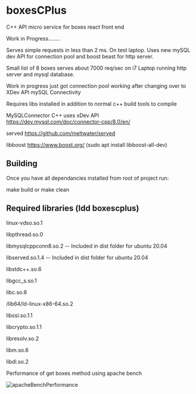 # boxesCPlus
C++ API micro service for boxes react front end

Work in Progress........

Serves simple requests in less than 2 ms. On test laptop. Uses new mySQL dev API for connection pool and boost beast for http server.

Small list of 8 boxes serves about 7000 req/sec on i7 Laptop running http server and mysql database.

Work in progress just got connection pool working after changing over to XDev API mySQL Connectivity

Requires libs installed in addition to normal c++ build tools to compile

MySQLConnector C++  uses xDev API https://dev.mysql.com/doc/connector-cpp/8.0/en/

served https://github.com/meltwater/served

libboost https://www.boost.org/  (sudo apt install libboost-all-dev)

## Building
Once you have all dependancies installed from root of project run:

make build or make clean



## Required libraries (ldd boxescplus)

linux-vdso.so.1 

libpthread.so.0 

libmysqlcppconn8.so.2  -- Included in dist folder for ubuntu 20.04

libserved.so.1.4  -- Included in dist folder for ubuntu 20.04

libstdc++.so.6 

libgcc_s.so.1 

libc.so.6 

/lib64/ld-linux-x86-64.so.2 

libssl.so.1.1 

libcrypto.so.1.1 

libresolv.so.2 

libm.so.6 

libdl.so.2 

Performance of get boxes method using apache bench

![apacheBenchPerformance](https://user-images.githubusercontent.com/3844301/168474846-f1e2ad35-53c9-4717-8bcb-d0522f2a8b83.png)
